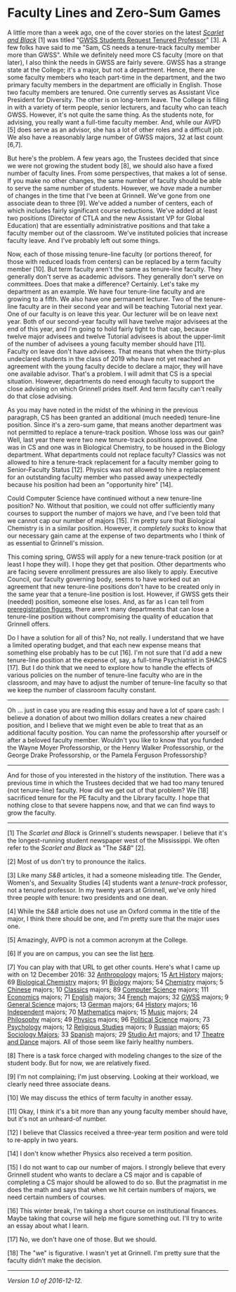 Faculty Lines and Zero-Sum Games
================================

A little more than a week ago, one of the cover stories on
the latest [_Scarlet and Black_](http://www.thesandb.com/)
[1] was titled "[GWSS Students Request Tenured
Professor](http://www.thesandb.com/news/gwss-students-request-tenured-professor.html)"
[3].  A few folks have said to me "Sam, CS needs a tenure-track faculty
member more than GWSS".  While we definitely need more CS faculty (more
on that later), I also think the needs in GWSS are fairly severe.
GWSS has a strange state at the College; it's a major, but not a
department.  Hence, there are some faculty members who teach part-time in
the department, and the two primary faculty members in the department
are officially in English.  Those two faculty members are tenured.
One currently serves as Assistant Vice President for Diversity.  The other
is on long-term leave.  The College is filling in with a variety of term
people, senior lecturers, and faculty who can teach GWSS.  However,
it's not quite the same thing.  As the students note, for advising,
you really want a full-time faculty member.  And, while our AVPD [5] does
serve as an advisor, she has a lot of other roles and a difficult job. We
also have a reasonably large number of GWSS majors, 32 at last count [6,7].

But here's the problem.  A few years ago, the Trustees decided that
since we were not growing the student body [8], we should also have a
fixed number of faculty lines.  From some perspectives, that makes a lot
of sense.  If you make no other changes, the same number of faculty should
be able to serve the same number of students.  However, we *have* made
a number of changes in the time that I've been at Grinnell.  We've gone
from one associate dean to three [9].  We've added a number of centers,
each of which includes fairly significant course reductions.  We've added
at least two positions (Director of CTLA and the new Assistant VP for
Global Education) that are essentially administrative positions and that
take a faculty member out of the classroom.  We've instituted policies
that increase faculty leave.  And I've probably left out some things.

Now, each of those missing tenure-line faculty (or portions thereof, for
those with reduced loads from centers) can be replaced by a term faculty
member [10].  But term faculty aren't the same as tenure-line faculty.
They generally don't serve as academic advisors.  They generally don't
serve on committees.  Does that make a difference?  Certainly.  Let's take
my department as an example.  We have four tenure-line faculty and are
growing to a fifth.  We also have one permanent lecturer.  Two of the
tenure-line faculty are in their second year and will be teaching Tutorial
next year.  One of our faculty is on leave this year.  Our lecturer will
be on leave next year.  Both of our second-year faculty will have twelve
major advisees at the end of this year, and I'm going to hold fairly tight
to that cap, because twelve major advisees and twelve Tutorial advisees
is about the upper-limit of the number of advisees a young faculty member
should have [11].  Faculty on leave don't have advisees.  That means that
when the thirty-plus undeclared students in the class of 2019 who have
not yet reached an agreement with the young faculty decide to declare a
major, they will have one available advisor.  That's a problem.  I will
admit that CS is a special situation.  However, departments do need enough
faculty to support the close advising on which Grinnell prides itself.
And term faculty can't really do that close advising.

As you may have noted in the midst of the whining in the previous
paragraph, CS has been granted an additional (much needed) tenure-line
position.  Since it's a zero-sum game, that means another department
was not permitted to replace a tenure-track position.  Whose loss was
our gain?  Well, last year there were two new tenure-track positions
approved.  One was in CS and one was in Biological Chemistry, to be housed
in the Biology department.  What departments could not replace faculty?
Classics was not allowed to hire a tenure-track replacement for a faculty
member going to Senior-Faculty Status [12].  Physics was not allowed
to hire a replacement for an outstanding faculty member who passed away
unexpectedly because his position had been an "opportunity hire" [14].

Could Computer Science have continued without a new tenure-line position?
No.  Without that position, we could not offer sufficiently many courses
to support the number of majors we have, and I've been told that we
cannot cap our number of majors [15].  I'm pretty sure that Biological
Chemistry is in a similar position.  However, it *completely sucks* to
know that our necessary gain came at the expense of two departments who
I think of as essential to Grinnell's mission.

This coming spring, GWSS will apply for a new tenure-track position
(or at least I  hope they will).  I hope they get that position.
Other departments who are facing severe enrollment pressures are
also likely to apply.  Executive Council, our faculty governing body,
seems to have worked out an agreement that new tenure-line positions
don't have to be created only in the same year that a tenure-line
position is lost.  However, if GWSS gets their (needed) position,
someone else loses.  And, as far as I can tell from [preregistration
figures](preregistration-2017S.html), there aren't many departments
that can lose a tenure-line position without compromising the quality
of education that Grinnell offers.

Do I have a solution for all of this?  No, not really.  I understand that
we have a limited operating budget, and that each new expense means that
something else probably has to be cut [16].  I'm not sure that I'd add a new
tenure-line position at the expense of, say, a full-time Psychiatrist
in SHACS [17].  But I do think that we need to explore how to handle
the effects of various policies on the number of tenure-line faculty
who are in the classroom, and may have to adjust the number of tenure-line
faculty so that we keep the number of classroom faculty constant.

---

Oh ... just in case you are reading this essay and have a lot of spare
cash:  I believe a donation of about two million dollars creates a new
chaired position, and I believe that we might even be able to treat
that as an additional faculty position.  You can name the professorship
after yourself or after a beloved faculty member.  Wouldn't you like
to know that you funded the Wayne Moyer Professorship, or the Henry
Walker Professorship, or the George Drake Professorship, or the Pamela
Ferguson Professorship?

---

And for those of you interested in the history of the institution.
There was a previous time in which the Trustees decided that we had
too many tenured (not tenure-line) faculty.  How did we get out of
that problem?  We [18] sacrificed tenure for the PE faculty and the
Library faculty.  I hope that nothing close to that severe happens now,
and that we can find ways to grow the faculty.

---

[1] The _Scarlet and Black_ is Grinnell's students newspaper.  I believe
that it's the longest-running student newspaper west of the Mississippi.
We often refer to the _Scarlet and Black_ as "The _S&B_" [2].

[2] Most of us don't try to pronounce the italics.

[3] Like many _S&B_ articles, it had a someone misleading title.  The
Gender, Women's, and Sexuality Studies [4] students want a *tenure-track*
professor, not a tenured professor.  In my twenty years at Grinnell,
we've only hired three people with tenure: two presidents and one dean.

[4] While the _S&B_ article does not use an Oxford comma in the title
of the major, I think there should be one, and I'm pretty sure that
the major uses one.

[5] Amazingly, AVPD is not a common acronym at the College.

[6] If you are on campus, you can see the list [here](https://itwebapps.grinnell.edu/classic/asp/campusdirectory/GCdefault.asp?transmit=true&blackboardref=true&LastName=&LNameSearch=startswith&FirstName=&FNameSearch=startswith&email=&campusphonenumber=&campusquery=&Homequery=&Department=&Major=Gender&conc=&SGA=&Hiatus=&submit_search=Search&RecordsPerPage=200).

[7] You can play with that URL to get other counts.  Here's what I came
up with on 12 December 2016: 
32 [Anthropology](https://itwebapps.grinnell.edu/classic/asp/campusdirectory/GCdefault.asp?transmit=true&blackboardref=true&LastName=&LNameSearch=startswith&FirstName=&FNameSearch=startswith&email=&campusphonenumber=&campusquery=&Homequery=&Department=&Major=Anthropology&conc=&SGA=&Hiatus=&submit_search=Search&RecordsPerPage=200) majors;
15 [Art History](https://itwebapps.grinnell.edu/classic/asp/campusdirectory/GCdefault.asp?transmit=true&blackboardref=true&LastName=&LNameSearch=startswith&FirstName=&FNameSearch=startswith&email=&campusphonenumber=&campusquery=&Homequery=&Department=&Major=Art+History&conc=&SGA=&Hiatus=&submit_search=Search&RecordsPerPage=200) majors;
69 [Biological Chemistry](https://itwebapps.grinnell.edu/classic/asp/campusdirectory/GCdefault.asp?transmit=true&blackboardref=true&LastName=&LNameSearch=startswith&FirstName=&FNameSearch=startswith&email=&campusphonenumber=&campusquery=&Homequery=&Department=&Major=Biological+Chemistry&conc=&SGA=&Hiatus=&submit_search=Search&RecordsPerPage=200) majors;
91 [Biology](https://itwebapps.grinnell.edu/classic/asp/campusdirectory/GCdefault.asp?transmit=true&blackboardref=true&LastName=&LNameSearch=startswith&FirstName=&FNameSearch=startswith&email=&campusphonenumber=&campusquery=&Homequery=&Department=&Major=Biology&conc=&SGA=&Hiatus=&submit_search=Search&RecordsPerPage=200) majors;
54 [Chemistry](https://itwebapps.grinnell.edu/classic/asp/campusdirectory/GCdefault.asp?transmit=true&blackboardref=true&LastName=&LNameSearch=startswith&FirstName=&FNameSearch=startswith&email=&campusphonenumber=&campusquery=&Homequery=&Department=&Major=Chemistry&conc=&SGA=&Hiatus=&submit_search=Search&RecordsPerPage=200) majors;
5 [Chinese](https://itwebapps.grinnell.edu/classic/asp/campusdirectory/GCdefault.asp?transmit=true&blackboardref=true&LastName=&LNameSearch=startswith&FirstName=&FNameSearch=startswith&email=&campusphonenumber=&campusquery=&Homequery=&Department=&Major=Chinese&conc=&SGA=&Hiatus=&submit_search=Search&RecordsPerPage=200) majors;
10 [Classics](https://itwebapps.grinnell.edu/classic/asp/campusdirectory/GCdefault.asp?transmit=true&blackboardref=true&LastName=&LNameSearch=startswith&FirstName=&FNameSearch=startswith&email=&campusphonenumber=&campusquery=&Homequery=&Department=&Major=Classics&conc=&SGA=&Hiatus=&submit_search=Search&RecordsPerPage=200) majors;
89 [Computer Science](https://itwebapps.grinnell.edu/classic/asp/campusdirectory/GCdefault.asp?transmit=true&blackboardref=true&LastName=&LNameSearch=startswith&FirstName=&FNameSearch=startswith&email=&campusphonenumber=&campusquery=&Homequery=&Department=&Major=Computer+Science&conc=&SGA=&Hiatus=&submit_search=Search&RecordsPerPage=200) majors;
111 [Economics](https://itwebapps.grinnell.edu/classic/asp/campusdirectory/GCdefault.asp?transmit=true&blackboardref=true&LastName=&LNameSearch=startswith&FirstName=&FNameSearch=startswith&email=&campusphonenumber=&campusquery=&Homequery=&Department=&Major=Economics&conc=&SGA=&Hiatus=&submit_search=Search&RecordsPerPage=200) majors;
71 [English](https://itwebapps.grinnell.edu/classic/asp/campusdirectory/GCdefault.asp?transmit=true&blackboardref=true&LastName=&LNameSearch=startswith&FirstName=&FNameSearch=startswith&email=&campusphonenumber=&campusquery=&Homequery=&Department=&Major=English&conc=&SGA=&Hiatus=&submit_search=Search&RecordsPerPage=200) majors;
34 [French](https://itwebapps.grinnell.edu/classic/asp/campusdirectory/GCdefault.asp?transmit=true&blackboardref=true&LastName=&LNameSearch=startswith&FirstName=&FNameSearch=startswith&email=&campusphonenumber=&campusquery=&Homequery=&Department=&Major=French&conc=&SGA=&Hiatus=&submit_search=Search&RecordsPerPage=200) majors;
32 [GWSS](https://itwebapps.grinnell.edu/classic/asp/campusdirectory/GCdefault.asp?transmit=true&blackboardref=true&LastName=&LNameSearch=startswith&FirstName=&FNameSearch=startswith&email=&campusphonenumber=&campusquery=&Homequery=&Department=&Major=Gender&conc=&SGA=&Hiatus=&submit_search=Search&RecordsPerPage=200) majors;
9 [General Science](https://itwebapps.grinnell.edu/classic/asp/campusdirectory/GCdefault.asp?transmit=true&blackboardref=true&LastName=&LNameSearch=startswith&FirstName=&FNameSearch=startswith&email=&campusphonenumber=&campusquery=&Homequery=&Department=&Major=General+Science&conc=&SGA=&Hiatus=&submit_search=Search&RecordsPerPage=200) majors;
13 [German](https://itwebapps.grinnell.edu/classic/asp/campusdirectory/GCdefault.asp?transmit=true&blackboardref=true&LastName=&LNameSearch=startswith&FirstName=&FNameSearch=startswith&email=&campusphonenumber=&campusquery=&Homequery=&Department=&Major=German&conc=&SGA=&Hiatus=&submit_search=Search&RecordsPerPage=200) majors;
64 [History](https://itwebapps.grinnell.edu/classic/asp/campusdirectory/GCdefault.asp?transmit=true&blackboardref=true&LastName=&LNameSearch=startswith&FirstName=&FNameSearch=startswith&email=&campusphonenumber=&campusquery=&Homequery=&Department=&Major=History&conc=&SGA=&Hiatus=&submit_search=Search&RecordsPerPage=200) majors;
16 [Independent](https://itwebapps.grinnell.edu/classic/asp/campusdirectory/GCdefault.asp?transmit=true&blackboardref=true&LastName=&LNameSearch=startswith&FirstName=&FNameSearch=startswith&email=&campusphonenumber=&campusquery=&Homequery=&Department=&Major=Independent&conc=&SGA=&Hiatus=&submit_search=Search&RecordsPerPage=200) majors;
70 [Mathematics](https://itwebapps.grinnell.edu/classic/asp/campusdirectory/GCdefault.asp?transmit=true&blackboardref=true&LastName=&LNameSearch=startswith&FirstName=&FNameSearch=startswith&email=&campusphonenumber=&campusquery=&Homequery=&Department=&Major=Mathematics&conc=&SGA=&Hiatus=&submit_search=Search&RecordsPerPage=200) majors;
15 [Music](https://itwebapps.grinnell.edu/classic/asp/campusdirectory/GCdefault.asp?transmit=true&blackboardref=true&LastName=&LNameSearch=startswith&FirstName=&FNameSearch=startswith&email=&campusphonenumber=&campusquery=&Homequery=&Department=&Major=Music&conc=&SGA=&Hiatus=&submit_search=Search&RecordsPerPage=200) majors;
24 [Philosophy](https://itwebapps.grinnell.edu/classic/asp/campusdirectory/GCdefault.asp?transmit=true&blackboardref=true&LastName=&LNameSearch=startswith&FirstName=&FNameSearch=startswith&email=&campusphonenumber=&campusquery=&Homequery=&Department=&Major=Philosophy&conc=&SGA=&Hiatus=&submit_search=Search&RecordsPerPage=200) majors;
49 [Physics](https://itwebapps.grinnell.edu/classic/asp/campusdirectory/GCdefault.asp?transmit=true&blackboardref=true&LastName=&LNameSearch=startswith&FirstName=&FNameSearch=startswith&email=&campusphonenumber=&campusquery=&Homequery=&Department=&Major=Physics&conc=&SGA=&Hiatus=&submit_search=Search&RecordsPerPage=200) majors;
96 [Political Science](https://itwebapps.grinnell.edu/classic/asp/campusdirectory/GCdefault.asp?transmit=true&blackboardref=true&LastName=&LNameSearch=startswith&FirstName=&FNameSearch=startswith&email=&campusphonenumber=&campusquery=&Homequery=&Department=&Major=Political+Science&conc=&SGA=&Hiatus=&submit_search=Search&RecordsPerPage=200) majors;
73 [Psychology](https://itwebapps.grinnell.edu/classic/asp/campusdirectory/GCdefault.asp?transmit=true&blackboardref=true&LastName=&LNameSearch=startswith&FirstName=&FNameSearch=startswith&email=&campusphonenumber=&campusquery=&Homequery=&Department=&Major=Psychology&conc=&SGA=&Hiatus=&submit_search=Search&RecordsPerPage=200) majors;
12 [Religious Studies](https://itwebapps.grinnell.edu/classic/asp/campusdirectory/GCdefault.asp?transmit=true&blackboardref=true&LastName=&LNameSearch=startswith&FirstName=&FNameSearch=startswith&email=&campusphonenumber=&campusquery=&Homequery=&Department=&Major=Religious+Studies&conc=&SGA=&Hiatus=&submit_search=Search&RecordsPerPage=200) majors;
9 [Russian](https://itwebapps.grinnell.edu/classic/asp/campusdirectory/GCdefault.asp?transmit=true&blackboardref=true&LastName=&LNameSearch=startswith&FirstName=&FNameSearch=startswith&email=&campusphonenumber=&campusquery=&Homequery=&Department=&Major=Russian&conc=&SGA=&Hiatus=&submit_search=Search&RecordsPerPage=200) majors;
65 [Sociology Majors](https://itwebapps.grinnell.edu/classic/asp/campusdirectory/GCdefault.asp?transmit=true&blackboardref=true&LastName=&LNameSearch=startswith&FirstName=&FNameSearch=startswith&email=&campusphonenumber=&campusquery=&Homequery=&Department=&Major=Sociology&conc=&SGA=&Hiatus=&submit_search=Search&RecordsPerPage=200);
33 [Spanish](https://itwebapps.grinnell.edu/classic/asp/campusdirectory/GCdefault.asp?transmit=true&blackboardref=true&LastName=&LNameSearch=startswith&FirstName=&FNameSearch=startswith&email=&campusphonenumber=&campusquery=&Homequery=&Department=&Major=Spanish&conc=&SGA=&Hiatus=&submit_search=Search&RecordsPerPage=200) majors;
29 [Studio Art](https://itwebapps.grinnell.edu/classic/asp/campusdirectory/GCdefault.asp?transmit=true&blackboardref=true&LastName=&LNameSearch=startswith&FirstName=&FNameSearch=startswith&email=&campusphonenumber=&campusquery=&Homequery=&Department=&Major=Studio+Art&conc=&SGA=&Hiatus=&submit_search=Search&RecordsPerPage=200) majors; and
17 [Theatre and Dance](https://itwebapps.grinnell.edu/classic/asp/campusdirectory/GCdefault.asp?transmit=true&blackboardref=true&LastName=&LNameSearch=startswith&FirstName=&FNameSearch=startswith&email=&campusphonenumber=&campusquery=&Homequery=&Department=&Major=Theatre&conc=&SGA=&Hiatus=&submit_search=Search&RecordsPerPage=200) majors.  All of those seem like fairly healthy numbers.

[8] There is a task force charged with modeling changes to the size of the
student body.  But for now, we are relatively fixed.

[9] I'm not complaining; I'm just observing.  Looking at their workload,
we clearly need three associate deans.

[10] We may discuss the ethics of term faculty in another essay.

[11] Okay, I think it's a bit more than any young faculty member should
have, but it's not an unheard-of number.

[12] I believe that Classics received a three-year term position and were
told to re-apply in two years.

[14] I don't know whether Physics also received a term position.

[15] I do not want to cap our number of majors.  I strongly believe that
every Grinnell student who wants to declare a CS major and is capable
of completing a CS major should be allowed to do so.  But the pragmatist
in me does the math and says that when we hit certain numbers of majors,
we need certain numbers of courses.

[16] This winter break, I'm taking a short course on institutional
finances.  Maybe taking that course will help me figure something out.
I'll try to write an essay about what I learn.

[17] No, we don't have one of those.  But we should.

[18] The "we" is figurative.  I wasn't yet at Grinnell.  I'm pretty sure
that the faculty didn't make the decision.

---

*Version 1.0 of 2016-12-12.*
